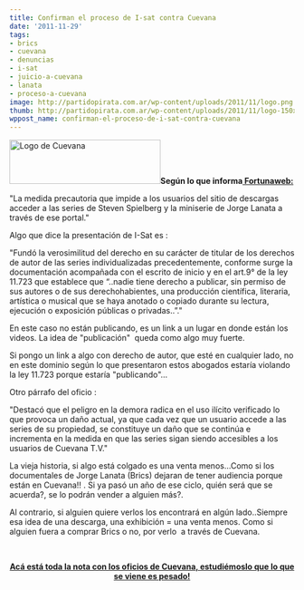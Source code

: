 ```yaml
---
title: Confirman el proceso de I-sat contra Cuevana
date: '2011-11-29'
tags:
- brics
- cuevana
- denuncias
- i-sat
- juicio-a-cuevana
- lanata
- proceso-a-cuevana
image: http://partidopirata.com.ar/wp-content/uploads/2011/11/logo.png
thumb: http://partidopirata.com.ar/wp-content/uploads/2011/11/logo-150x78.png
wppost_name: confirman-el-proceso-de-i-sat-contra-cuevana
---
```


<a href="http://partidopirata.com.ar/wp-content/uploads/2011/11/logo.png"><img class="aligncenter size-full wp-image-2318" title="Cuevana" src="http://partidopirata.com.ar/wp-content/uploads/2011/11/logo.png" alt="Logo de Cuevana" width="267" height="78" /></a><strong>Según lo que informa<a href="http://fortunaweb.com.ar/2011-11-29-73401-la-medida-cautelar-de-i-sat-c-cuevana-completa/2/" target="_blank"> Fortunaweb:</a></strong>

"La medida precautoria que impide a los usuarios del sitio de descargas acceder a las series de Steven Spielberg y la miniserie de Jorge Lanata a través de ese portal."

Algo que dice la presentación de I-Sat es :

"Fundó la verosimilitud del derecho en su carácter de titular de los derechos de autor de las series individualizadas
precedentemente, conforme surge la documentación acompañada con el escrito de inicio y en el art.9° de la ley 11.723 que establece que “..nadie tiene derecho a publicar, sin permiso de sus autores o de sus derechohabientes, una producción científica, literaria, artística o musical que se haya anotado o copiado durante su lectura, ejecución o exposición públicas o privadas..”."

En este caso no están publicando, es un link a un lugar en donde están los videos. La idea de "publicación"  queda como algo muy fuerte.

Si pongo un link a algo con derecho de autor, que esté en cualquier lado, no en este dominio según lo que presentaron estos abogados estaría violando la ley 11.723 porque estaría "publicando"...

Otro párrafo del oficio :

"Destacó que el peligro en la demora radica en el uso ilícito verificado lo que provoca un daño actual, ya que cada vez que un
usuario accede a las series de su propiedad, se constituye un daño que se continúa e incrementa en la medida en que las series sigan siendo accesibles a los usuarios de Cuevana T.V."

La vieja historia, si algo está colgado es una venta menos...Como si los documentales de Jorge Lanata (Brics) dejaran de tener audiencia porque están en Cuevana!! . Si ya pasó un año de ese ciclo, quién será que se acuerda?, se lo podrán vender a alguien más?.

Al contrario, si alguien quiere verlos los encontrará en algún lado..Siempre esa idea de una descarga, una exhibición = una venta menos. Como si alguien fuera a comprar Brics o no, por verlo  a través de Cuevana.

&nbsp;
<p style="text-align: center;">
<strong> <a href="http://fortunaweb.com.ar/2011-11-29-73401-la-medida-cautelar-de-i-sat-c-cuevana-completa/" target="_blank">Acá está toda la nota con los oficios de Cuevana, estudiémoslo que lo que se viene es pesado!</a></strong></p>
&nbsp;
